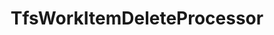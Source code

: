 ---
optionsClassName: TfsWorkItemDeleteProcessorOptions
optionsClassFullName: MigrationTools.Processors.TfsWorkItemDeleteProcessorOptions
configurationSamples:
- name: defaults
  order: 2
  description: 
  code: There are no defaults! Check the sample for options!
  sampleFor: MigrationTools.Processors.TfsWorkItemDeleteProcessorOptions
- name: sample
  order: 1
  description: 
  code: There is no sample, but you can check the classic below for a general feel.
  sampleFor: MigrationTools.Processors.TfsWorkItemDeleteProcessorOptions
- name: classic
  order: 3
  description: 
  code: >-
    {
      "$type": "TfsWorkItemDeleteProcessorOptions",
      "Enabled": false,
      "WIQLQuery": "SELECT [System.Id] FROM WorkItems WHERE [System.TeamProject] = @TeamProject AND [System.WorkItemType] NOT IN ('Test Suite', 'Test Plan','Shared Steps','Shared Parameter','Feedback Request') ORDER BY [System.ChangedDate] desc",
      "WorkItemIDs": null,
      "FilterWorkItemsThatAlreadyExistInTarget": false,
      "PauseAfterEachWorkItem": false,
      "WorkItemCreateRetryLimit": 0,
      "SourceName": null,
      "TargetName": null
    }
  sampleFor: MigrationTools.Processors.TfsWorkItemDeleteProcessorOptions
description: The `WorkItemDelete` processor allows you to delete any amount of work items that meet the query. **DANGER:** This is not a recoverable action and should be use with extream caution.
className: TfsWorkItemDeleteProcessor
typeName: Processors
architecture: 
options:
- parameterName: Enabled
  type: Boolean
  description: If set to `true` then the processor will run. Set to `false` and the processor will not run.
  defaultValue: missing XML code comments
- parameterName: FilterWorkItemsThatAlreadyExistInTarget
  type: Boolean
  description: Gets or sets a value indicating whether to filter out work items that already exist in the target before deletion. Typically used to avoid deleting items that shouldn't be removed.
  defaultValue: missing XML code comments
- parameterName: PauseAfterEachWorkItem
  type: Boolean
  description: Gets or sets a value indicating whether to pause after each work item is deleted for review or debugging purposes.
  defaultValue: missing XML code comments
- parameterName: SourceName
  type: String
  description: missing XML code comments
  defaultValue: missing XML code comments
- parameterName: TargetName
  type: String
  description: missing XML code comments
  defaultValue: missing XML code comments
- parameterName: WIQLQuery
  type: String
  description: Gets or sets the WIQL query used to select work items for deletion. Should return a list of work item IDs.
  defaultValue: SELECT [System.Id] FROM WorkItems WHERE [System.TeamProject] = @TeamProject AND [System.WorkItemType] NOT IN ('Test Suite', 'Test Plan','Shared Steps','Shared Parameter','Feedback Request') ORDER BY [System.ChangedDate] desc
- parameterName: WorkItemCreateRetryLimit
  type: Int32
  description: Gets or sets the number of retry attempts for work item deletion operations when they fail due to transient errors.
  defaultValue: missing XML code comments
- parameterName: WorkItemIDs
  type: IList
  description: Gets or sets a specific list of work item IDs to delete. When specified, takes precedence over the WIQL query.
  defaultValue: missing XML code comments
status: ready
processingTarget: WorkItem
classFile: src/MigrationTools.Clients.TfsObjectModel/Processors/TfsWorkItemDeleteProcessor.cs
optionsClassFile: src/MigrationTools.Clients.TfsObjectModel/Processors/TfsWorkItemDeleteProcessorOptions.cs

redirectFrom:
- /Reference/Processors/TfsWorkItemDeleteProcessorOptions/
layout: reference
toc: true
permalink: /Reference/Processors/TfsWorkItemDeleteProcessor/
title: TfsWorkItemDeleteProcessor
categories:
- Processors
- 
topics:
- topic: notes
  path: /docs/Reference/Processors/TfsWorkItemDeleteProcessor-notes.md
  exists: false
  markdown: ''
- topic: introduction
  path: /docs/Reference/Processors/TfsWorkItemDeleteProcessor-introduction.md
  exists: false
  markdown: ''

---